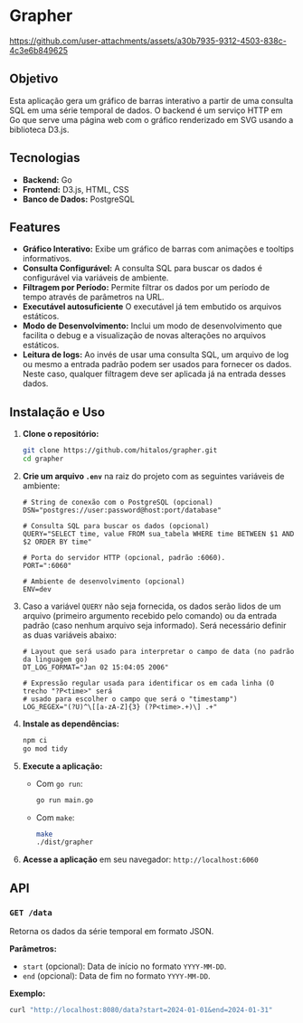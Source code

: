 # Grapher

https://github.com/user-attachments/assets/a30b7935-9312-4503-838c-4c3e6b849625

## Objetivo

Esta aplicação gera um gráfico de barras interativo a partir de uma consulta SQL em uma série temporal de dados. O backend é um serviço HTTP em Go que serve uma página web com o gráfico renderizado em SVG usando a biblioteca D3.js.

## Tecnologias

* **Backend:** Go
* **Frontend:** D3.js, HTML, CSS
* **Banco de Dados:** PostgreSQL

## Features

* **Gráfico Interativo:** Exibe um gráfico de barras com animações e tooltips informativos.
* **Consulta Configurável:** A consulta SQL para buscar os dados é configurável via variáveis de ambiente.
* **Filtragem por Período:** Permite filtrar os dados por um período de tempo através de parâmetros na URL.
* **Executável autosuficiente** O executável já tem embutido os arquivos estáticos.
* **Modo de Desenvolvimento:** Inclui um modo de desenvolvimento que facilita o debug e a visualização de novas alterações no arquivos estáticos.
* **Leitura de logs:** Ao invés de usar uma consulta SQL, um arquivo de log ou mesmo a entrada padrão podem ser usados para fornecer os dados. Neste caso, qualquer filtragem deve ser aplicada já na entrada desses dados.

## Instalação e Uso

1. **Clone o repositório:**

    ```bash
    git clone https://github.com/hitalos/grapher.git
    cd grapher
    ```

2. **Crie um arquivo `.env`** na raiz do projeto com as seguintes variáveis de ambiente:

    ```env
    # String de conexão com o PostgreSQL (opcional)
    DSN="postgres://user:password@host:port/database"

    # Consulta SQL para buscar os dados (opcional)
    QUERY="SELECT time, value FROM sua_tabela WHERE time BETWEEN $1 AND $2 ORDER BY time"

    # Porta do servidor HTTP (opcional, padrão :6060).
    PORT=":6060"

    # Ambiente de desenvolvimento (opcional)
    ENV=dev
    ```

3. Caso a variável `QUERY` não seja fornecida, os dados serão lidos de um arquivo (primeiro argumento recebido pelo comando) ou da entrada padrão (caso nenhum arquivo seja informado). Será necessário definir as duas variáveis abaixo:

    ```env
    # Layout que será usado para interpretar o campo de data (no padrão da linguagem go)
    DT_LOG_FORMAT="Jan 02 15:04:05 2006"

    # Expressão regular usada para identificar os em cada linha (O trecho "?P<time>" será
    # usado para escolher o campo que será o "timestamp")
    LOG_REGEX="(?U)^\[[a-zA-Z]{3} (?P<time>.+)\] .+"
    ```

4. **Instale as dependências:**

    ```bash
    npm ci
    go mod tidy
    ```

5. **Execute a aplicação:**
    * Com `go run`:

        ```bash
        go run main.go
        ```

    * Com `make`:

        ```bash
        make
        ./dist/grapher
        ```

6. **Acesse a aplicação** em seu navegador: `http://localhost:6060`

## API

### `GET /data`

Retorna os dados da série temporal em formato JSON.

**Parâmetros:**

* `start` (opcional): Data de início no formato `YYYY-MM-DD`.
* `end` (opcional): Data de fim no formato `YYYY-MM-DD`.

**Exemplo:**

```bash
curl "http://localhost:8080/data?start=2024-01-01&end=2024-01-31"
```
